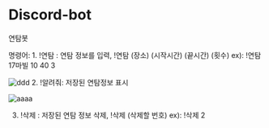 # Discord-bot

연탐봇 

명령어: 1.  !연탐 : 연탐 정보를 입력,  !연탐 (장소) (시작시간) (끝시간) (횟수)  ex): !연탐 17마빌 10 40 3

![ddd](https://user-images.githubusercontent.com/31378533/108664301-cda77980-7515-11eb-8f93-18ae26fe2792.PNG)
   2. !알려줘: 저장된 연탐정보 표시

   ![aaaa](https://user-images.githubusercontent.com/31378533/108663570-38f04c00-7514-11eb-8cac-52753f2674b7.PNG)
   
   3. !삭제 : 저장된 연탐 정보 삭제,  !삭제 (삭제할 번호)  ex): !삭제 2

        
  
        
        
